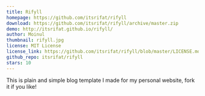 ```yaml
---
title: Rifyll
homepage: https://github.com/itsrifat/rifyll
download: https://github.com/itsrifat/rifyll/archive/master.zip
demo: http://itsrifat.github.io/rifyll/
author: Moinul
thumbnail: rifyll.jpg
license: MIT License
license_link: https://github.com/itsrifat/rifyll/blob/master/LICENSE.md
github_repo: itsrifat/rifyll
stars: 10
---
```


This is plain and simple blog template I made for my personal website,
fork it if you like!
